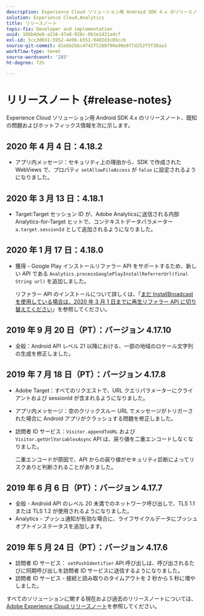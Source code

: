 ```yaml
---
description: Experience Cloud ソリューション用 Android SDK 4.x のリリースノートと既知の問題です。
solution: Experience Cloud,Analytics
title: リリースノート
topic-fix: Developer and implementation
uuid: 16bb4de8-a216-47a8-928c-0b1e1421adcf
exl-id: 5cc3d031-5952-4e9b-b551-9402d3c05ccb
source-git-commit: d1ebb2bbc4742f5288f90a90e977d252f3f30aa3
workflow-type: tm+mt
source-wordcount: '283'
ht-degree: 72%

---
```


# リリースノート {#release-notes}

Experience Cloud ソリューション用 Android SDK 4.x のリリースノート、既知の問題およびホットフィックス情報を次に示します。

## 2020 年 4 月 4 日：4.18.2

* アプリ内メッセージ：セキュリティ上の理由から、SDK で作成された WebViews で、プロパティ `setAllowFileAccess` が `false` に設定されるようになりました。

## 2020 年 3 月 13 日：4.18.1

* Target:Target セッション ID が、Adobe Analyticsに送信される内部 Analytics-for-Target ヒットで、コンテキストデータパラメーター `a.target.sessionId` として追加されるようになりました。

## 2020 年 1 月 17 日：4.18.0

* 獲得 - Google Play インストールリファラー API をサポートするため、新しい API である `Analytics.processGooglePlayInstallReferrerUrl(final String url)` を追加しました。

   リファラー API のインストールについて詳しくは、「[まだ InstallBroadcast を使用している場合は、2020 年 3 月 1 日までに再生リファラー API に切り替えてください](https://android-developers.googleblog.com/2019/11/still-using-installbroadcast-switch-to.html)」を参照してください。

## 2019 年 9 月 20 日（PT）：バージョン 4.17.10

* 全般：Android API レベル 21 以降における、一部の地域のロケール文字列の生成を修正しました。

## 2019 年 7 月 18 日（PT）：バージョン 4.17.8

* Adobe Target：すべてのリクエストで、URL クエリパラメーターにクライアントおよび sessionId が含まれるようになりました。
* アプリ内メッセージ：空のクリックスルー URL でメッセージがトリガーされた場合に Android アプリがクラッシュする問題を修正しました。
* 訪問者 ID サービス：`Visitor.appendToURL` および `Visitor.getUrlVariablesAsync` API は、戻り値を二重エンコードしなくなりました。

   二重エンコードが原因で、API からの戻り値がセキュリティ診断によってリスクありと判断されることがありました。

## 2019 年 6 月 6 日（PT）：バージョン 4.17.7

* 全般 - Android API のレベル 20 未満でのネットワーク呼び出しで、TLS 1.1 または TLS 1.2 が使用されるようになりました。
* Analytics - プッシュ通知が有効な場合に、ライフサイクルデータにプッシュオプトインステータスを追加します。

## 2019 年 5 月 24 日（PT）：バージョン 4.17.6

* 訪問者 ID サービス： `setPushIdentifier` API 呼び出しは、呼び出されるたびに同期呼び出しを訪問者 ID サービスに送信するようになりました。
* 訪問者 ID サービス - 接続と読み取りのタイムアウトを 2 秒から 5 秒に増やしました。

すべてのソリューションに関する現在および過去のリリースノートについては、[Adobe Experience Cloud リリースノート](https://experienceleague.adobe.com/docs/release-notes/experience-cloud/current.html?lang=ja)を参照してください。
